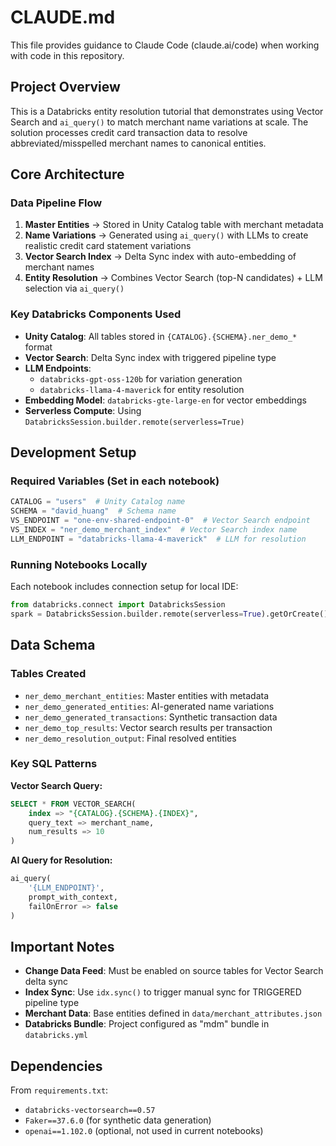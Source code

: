 # CLAUDE.md

This file provides guidance to Claude Code (claude.ai/code) when working with code in this repository.

## Project Overview

This is a Databricks entity resolution tutorial that demonstrates using Vector Search and `ai_query()` to match merchant name variations at scale. The solution processes credit card transaction data to resolve abbreviated/misspelled merchant names to canonical entities.

## Core Architecture

### Data Pipeline Flow

1. **Master Entities** → Stored in Unity Catalog table with merchant metadata
2. **Name Variations** → Generated using `ai_query()` with LLMs to create realistic credit card statement variations
3. **Vector Search Index** → Delta Sync index with auto-embedding of merchant names
4. **Entity Resolution** → Combines Vector Search (top-N candidates) + LLM selection via `ai_query()`

### Key Databricks Components Used

- **Unity Catalog**: All tables stored in `{CATALOG}.{SCHEMA}.ner_demo_*` format
- **Vector Search**: Delta Sync index with triggered pipeline type
- **LLM Endpoints**:
  - `databricks-gpt-oss-120b` for variation generation
  - `databricks-llama-4-maverick` for entity resolution
- **Embedding Model**: `databricks-gte-large-en` for vector embeddings
- **Serverless Compute**: Using `DatabricksSession.builder.remote(serverless=True)`

## Development Setup

### Required Variables (Set in each notebook)

```python
CATALOG = "users"  # Unity Catalog name
SCHEMA = "david_huang"  # Schema name  
VS_ENDPOINT = "one-env-shared-endpoint-0"  # Vector Search endpoint
VS_INDEX = "ner_demo_merchant_index"  # Vector Search index name
LLM_ENDPOINT = "databricks-llama-4-maverick"  # LLM for resolution
```

### Running Notebooks Locally

Each notebook includes connection setup for local IDE:

```python
from databricks.connect import DatabricksSession
spark = DatabricksSession.builder.remote(serverless=True).getOrCreate()
```

## Data Schema

### Tables Created

- `ner_demo_merchant_entities`: Master entities with metadata
- `ner_demo_generated_entities`: AI-generated name variations
- `ner_demo_generated_transactions`: Synthetic transaction data
- `ner_demo_top_results`: Vector search results per transaction
- `ner_demo_resolution_output`: Final resolved entities

### Key SQL Patterns

**Vector Search Query:**

```sql
SELECT * FROM VECTOR_SEARCH(
    index => "{CATALOG}.{SCHEMA}.{INDEX}",
    query_text => merchant_name,
    num_results => 10
)
```

**AI Query for Resolution:**

```sql
ai_query(
    '{LLM_ENDPOINT}',
    prompt_with_context,
    failOnError => false
)
```

## Important Notes

- **Change Data Feed**: Must be enabled on source tables for Vector Search delta sync
- **Index Sync**: Use `idx.sync()` to trigger manual sync for TRIGGERED pipeline type
- **Merchant Data**: Base entities defined in `data/merchant_attributes.json`
- **Databricks Bundle**: Project configured as "mdm" bundle in `databricks.yml`

## Dependencies

From `requirements.txt`:

- `databricks-vectorsearch==0.57`
- `Faker==37.6.0` (for synthetic data generation)
- `openai==1.102.0` (optional, not used in current notebooks)
